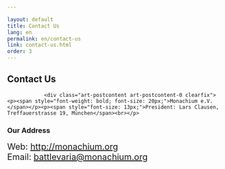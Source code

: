 ```yaml
---

layout: default
title: Contact Us
lang: en
permalink: en/contact-us
link: contact-us.html
order: 3
---
```


<div class="art-layout-wrapper">
                <div class="art-content-layout">
                    <div class="art-content-layout-row">
                        <div class="art-layout-cell art-content"><article class="art-post art-article">
                                <h2 class="art-postheader">Contact Us</h2>
                                                
                <div class="art-postcontent art-postcontent-0 clearfix"><p><span style="font-weight: bold; font-size: 20px;">Monachium e.V.</span></p><p><span style="font-size: 13px;">President: Lars Clausen, Treffauerstrasse 19, München</span><br></p>

<h3>Our Address</h3>



<div style="text-align: left;"><span style="font-size: 20px;">Web: <a href="https://battlevaria.monachium.org/contact-us.html#" title="http://monachium.org">http://monachium.org</a></span><br></div><span style="font-size: 20px;">
Email: <a href="https://battlevaria.monachium.org/contact-us.html#" title="battlevaria@monachium.org">battlevaria@monachium.org</a></span><p>
</p></div>


</article></div>
                    </div>
                </div>
            </div>
